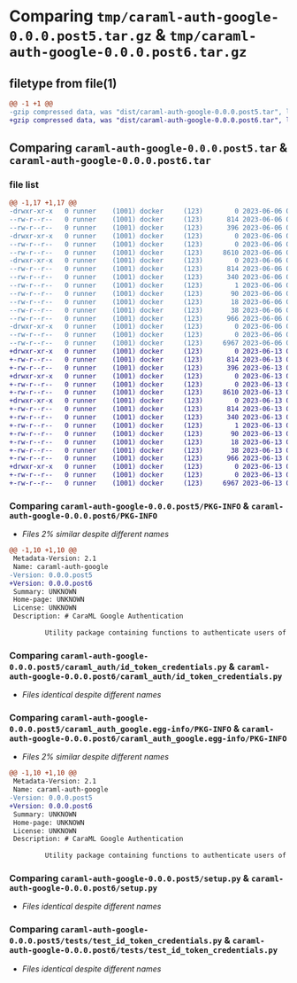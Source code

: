 # Comparing `tmp/caraml-auth-google-0.0.0.post5.tar.gz` & `tmp/caraml-auth-google-0.0.0.post6.tar.gz`

## filetype from file(1)

```diff
@@ -1 +1 @@
-gzip compressed data, was "dist/caraml-auth-google-0.0.0.post5.tar", last modified: Tue Jun  6 07:02:37 2023, max compression
+gzip compressed data, was "dist/caraml-auth-google-0.0.0.post6.tar", last modified: Tue Jun 13 07:52:25 2023, max compression
```

## Comparing `caraml-auth-google-0.0.0.post5.tar` & `caraml-auth-google-0.0.0.post6.tar`

### file list

```diff
@@ -1,17 +1,17 @@
-drwxr-xr-x   0 runner    (1001) docker     (123)        0 2023-06-06 07:02:37.000000 caraml-auth-google-0.0.0.post5/
--rw-r--r--   0 runner    (1001) docker     (123)      814 2023-06-06 07:02:37.000000 caraml-auth-google-0.0.0.post5/PKG-INFO
--rw-r--r--   0 runner    (1001) docker     (123)      396 2023-06-06 07:02:21.000000 caraml-auth-google-0.0.0.post5/README.md
-drwxr-xr-x   0 runner    (1001) docker     (123)        0 2023-06-06 07:02:37.000000 caraml-auth-google-0.0.0.post5/caraml_auth/
--rw-r--r--   0 runner    (1001) docker     (123)        0 2023-06-06 07:02:21.000000 caraml-auth-google-0.0.0.post5/caraml_auth/__init__.py
--rw-r--r--   0 runner    (1001) docker     (123)     8610 2023-06-06 07:02:21.000000 caraml-auth-google-0.0.0.post5/caraml_auth/id_token_credentials.py
-drwxr-xr-x   0 runner    (1001) docker     (123)        0 2023-06-06 07:02:37.000000 caraml-auth-google-0.0.0.post5/caraml_auth_google.egg-info/
--rw-r--r--   0 runner    (1001) docker     (123)      814 2023-06-06 07:02:37.000000 caraml-auth-google-0.0.0.post5/caraml_auth_google.egg-info/PKG-INFO
--rw-r--r--   0 runner    (1001) docker     (123)      340 2023-06-06 07:02:37.000000 caraml-auth-google-0.0.0.post5/caraml_auth_google.egg-info/SOURCES.txt
--rw-r--r--   0 runner    (1001) docker     (123)        1 2023-06-06 07:02:37.000000 caraml-auth-google-0.0.0.post5/caraml_auth_google.egg-info/dependency_links.txt
--rw-r--r--   0 runner    (1001) docker     (123)       90 2023-06-06 07:02:37.000000 caraml-auth-google-0.0.0.post5/caraml_auth_google.egg-info/requires.txt
--rw-r--r--   0 runner    (1001) docker     (123)       18 2023-06-06 07:02:37.000000 caraml-auth-google-0.0.0.post5/caraml_auth_google.egg-info/top_level.txt
--rw-r--r--   0 runner    (1001) docker     (123)       38 2023-06-06 07:02:37.000000 caraml-auth-google-0.0.0.post5/setup.cfg
--rw-r--r--   0 runner    (1001) docker     (123)      966 2023-06-06 07:02:21.000000 caraml-auth-google-0.0.0.post5/setup.py
-drwxr-xr-x   0 runner    (1001) docker     (123)        0 2023-06-06 07:02:37.000000 caraml-auth-google-0.0.0.post5/tests/
--rw-r--r--   0 runner    (1001) docker     (123)        0 2023-06-06 07:02:21.000000 caraml-auth-google-0.0.0.post5/tests/__init__.py
--rw-r--r--   0 runner    (1001) docker     (123)     6967 2023-06-06 07:02:21.000000 caraml-auth-google-0.0.0.post5/tests/test_id_token_credentials.py
+drwxr-xr-x   0 runner    (1001) docker     (123)        0 2023-06-13 07:52:25.000000 caraml-auth-google-0.0.0.post6/
+-rw-r--r--   0 runner    (1001) docker     (123)      814 2023-06-13 07:52:25.000000 caraml-auth-google-0.0.0.post6/PKG-INFO
+-rw-r--r--   0 runner    (1001) docker     (123)      396 2023-06-13 07:52:09.000000 caraml-auth-google-0.0.0.post6/README.md
+drwxr-xr-x   0 runner    (1001) docker     (123)        0 2023-06-13 07:52:25.000000 caraml-auth-google-0.0.0.post6/caraml_auth/
+-rw-r--r--   0 runner    (1001) docker     (123)        0 2023-06-13 07:52:09.000000 caraml-auth-google-0.0.0.post6/caraml_auth/__init__.py
+-rw-r--r--   0 runner    (1001) docker     (123)     8610 2023-06-13 07:52:09.000000 caraml-auth-google-0.0.0.post6/caraml_auth/id_token_credentials.py
+drwxr-xr-x   0 runner    (1001) docker     (123)        0 2023-06-13 07:52:25.000000 caraml-auth-google-0.0.0.post6/caraml_auth_google.egg-info/
+-rw-r--r--   0 runner    (1001) docker     (123)      814 2023-06-13 07:52:24.000000 caraml-auth-google-0.0.0.post6/caraml_auth_google.egg-info/PKG-INFO
+-rw-r--r--   0 runner    (1001) docker     (123)      340 2023-06-13 07:52:24.000000 caraml-auth-google-0.0.0.post6/caraml_auth_google.egg-info/SOURCES.txt
+-rw-r--r--   0 runner    (1001) docker     (123)        1 2023-06-13 07:52:24.000000 caraml-auth-google-0.0.0.post6/caraml_auth_google.egg-info/dependency_links.txt
+-rw-r--r--   0 runner    (1001) docker     (123)       90 2023-06-13 07:52:24.000000 caraml-auth-google-0.0.0.post6/caraml_auth_google.egg-info/requires.txt
+-rw-r--r--   0 runner    (1001) docker     (123)       18 2023-06-13 07:52:24.000000 caraml-auth-google-0.0.0.post6/caraml_auth_google.egg-info/top_level.txt
+-rw-r--r--   0 runner    (1001) docker     (123)       38 2023-06-13 07:52:25.000000 caraml-auth-google-0.0.0.post6/setup.cfg
+-rw-r--r--   0 runner    (1001) docker     (123)      966 2023-06-13 07:52:09.000000 caraml-auth-google-0.0.0.post6/setup.py
+drwxr-xr-x   0 runner    (1001) docker     (123)        0 2023-06-13 07:52:25.000000 caraml-auth-google-0.0.0.post6/tests/
+-rw-r--r--   0 runner    (1001) docker     (123)        0 2023-06-13 07:52:09.000000 caraml-auth-google-0.0.0.post6/tests/__init__.py
+-rw-r--r--   0 runner    (1001) docker     (123)     6967 2023-06-13 07:52:09.000000 caraml-auth-google-0.0.0.post6/tests/test_id_token_credentials.py
```

### Comparing `caraml-auth-google-0.0.0.post5/PKG-INFO` & `caraml-auth-google-0.0.0.post6/PKG-INFO`

 * *Files 2% similar despite different names*

```diff
@@ -1,10 +1,10 @@
 Metadata-Version: 2.1
 Name: caraml-auth-google
-Version: 0.0.0.post5
+Version: 0.0.0.post6
 Summary: UNKNOWN
 Home-page: UNKNOWN
 License: UNKNOWN
 Description: # CaraML Google Authentication
         
         Utility package containing functions to authenticate users of the Python SDKs of CaraML.
```

### Comparing `caraml-auth-google-0.0.0.post5/caraml_auth/id_token_credentials.py` & `caraml-auth-google-0.0.0.post6/caraml_auth/id_token_credentials.py`

 * *Files identical despite different names*

### Comparing `caraml-auth-google-0.0.0.post5/caraml_auth_google.egg-info/PKG-INFO` & `caraml-auth-google-0.0.0.post6/caraml_auth_google.egg-info/PKG-INFO`

 * *Files 2% similar despite different names*

```diff
@@ -1,10 +1,10 @@
 Metadata-Version: 2.1
 Name: caraml-auth-google
-Version: 0.0.0.post5
+Version: 0.0.0.post6
 Summary: UNKNOWN
 Home-page: UNKNOWN
 License: UNKNOWN
 Description: # CaraML Google Authentication
         
         Utility package containing functions to authenticate users of the Python SDKs of CaraML.
```

### Comparing `caraml-auth-google-0.0.0.post5/setup.py` & `caraml-auth-google-0.0.0.post6/setup.py`

 * *Files identical despite different names*

### Comparing `caraml-auth-google-0.0.0.post5/tests/test_id_token_credentials.py` & `caraml-auth-google-0.0.0.post6/tests/test_id_token_credentials.py`

 * *Files identical despite different names*

